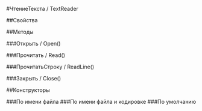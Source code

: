 
#ЧтениеТекста / TextReader

##Свойства
    
##Методы
    
###Открыть / Open()
    
###Прочитать / Read()
    
###ПрочитатьСтроку / ReadLine()
    
###Закрыть / Close()
    
##Конструкторы

  
###По имени файла
###По имени файла и кодировке
###По умолчанию